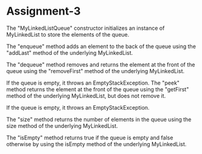 # Assignment-3

The "MyLinkedListQueue" constructor initializes an instance of MyLinkedList to store the elements of the queue.

The "enqueue" method adds an element to the back of the queue using the "addLast" method of the underlying MyLinkedList.

The "dequeue" method removes and returns the element at the front of the queue using the "removeFirst" method of the underlying MyLinkedList. 

If the queue is empty, it throws an EmptyStackException.
The "peek" method returns the element at the front of the queue using the "getFirst" method of the underlying MyLinkedList, but does not remove it. 

If the queue is empty, it throws an EmptyStackException.

The "size" method returns the number of elements in the queue using the size method of the underlying MyLinkedList.

The "isEmpty" method returns true if the queue is empty and false otherwise by using the isEmpty method of the underlying MyLinkedList.


